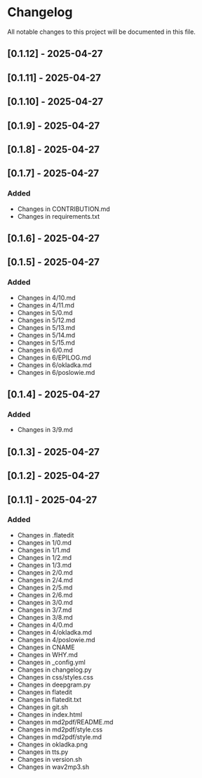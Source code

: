 # Changelog

All notable changes to this project will be documented in this file.

## [0.1.12] - 2025-04-27

## [0.1.11] - 2025-04-27

## [0.1.10] - 2025-04-27

## [0.1.9] - 2025-04-27

## [0.1.8] - 2025-04-27

## [0.1.7] - 2025-04-27

### Added
- Changes in CONTRIBUTION.md
- Changes in requirements.txt

## [0.1.6] - 2025-04-27

## [0.1.5] - 2025-04-27

### Added
- Changes in 4/10.md
- Changes in 4/11.md
- Changes in 5/0.md
- Changes in 5/12.md
- Changes in 5/13.md
- Changes in 5/14.md
- Changes in 5/15.md
- Changes in 6/0.md
- Changes in 6/EPILOG.md
- Changes in 6/okladka.md
- Changes in 6/poslowie.md

## [0.1.4] - 2025-04-27

### Added
- Changes in 3/9.md

## [0.1.3] - 2025-04-27

## [0.1.2] - 2025-04-27

## [0.1.1] - 2025-04-27

### Added
- Changes in .flatedit
- Changes in 1/0.md
- Changes in 1/1.md
- Changes in 1/2.md
- Changes in 1/3.md
- Changes in 2/0.md
- Changes in 2/4.md
- Changes in 2/5.md
- Changes in 2/6.md
- Changes in 3/0.md
- Changes in 3/7.md
- Changes in 3/8.md
- Changes in 4/0.md
- Changes in 4/okladka.md
- Changes in 4/poslowie.md
- Changes in CNAME
- Changes in WHY.md
- Changes in _config.yml
- Changes in changelog.py
- Changes in css/styles.css
- Changes in deepgram.py
- Changes in flatedit
- Changes in flatedit.txt
- Changes in git.sh
- Changes in index.html
- Changes in md2pdf/README.md
- Changes in md2pdf/style.css
- Changes in md2pdf/style.md
- Changes in okladka.png
- Changes in tts.py
- Changes in version.sh
- Changes in wav2mp3.sh

